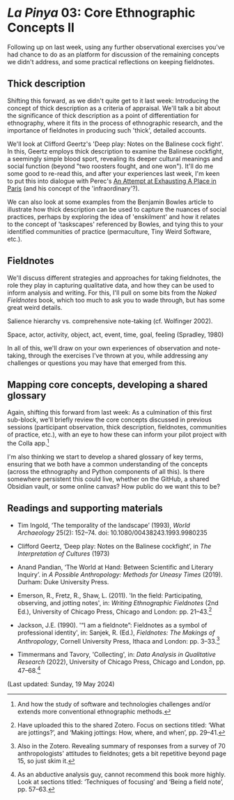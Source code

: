 # _La Pinya_ 03: Core Ethnographic Concepts II

Following up on last week, using any further observational exercises you've had chance to do as an platform for discussion of the remaining concepts we didn't address, and some practical reflections on keeping fieldnotes.


## Thick description

Shifting this forward, as we didn't quite get to it last week: Introducing the concept of thick description as a criteria of appraisal. We'll talk a bit about the significance of thick description as a point of differentiation for ethnography, where it fits in the process of ethnographic research, and the importance of fieldnotes in producing such 'thick', detailed accounts.

We'll look at Clifford Geertz's 'Deep play: Notes on the Balinese cock fight'. In this, Geertz employs thick description to examine the Balinese cockfight, a seemingly simple blood sport, revealing its deeper cultural meanings and social function (beyond "two roosters fought, and one won"). It'll do me some good to re-read this, and after your experiences last week, I'm keen to put this into dialogue with Perec's [An Attempt at Exhausting A Place in Paris](https://iitcoa3rdyr.wordpress.com/wp-content/uploads/2014/09/perec_readings.pdf) (and his concept of the 'infraordinary'?).

We can also look at some examples from the Benjamin Bowles article to illustrate how thick description can be used to capture the nuances of social practices, perhaps by exploring the idea of 'enskilment' and how it relates to the concept of 'taskscapes' referenced by Bowles, and tying this to your identified communities of practice (permaculture, Tiny Weird Software, etc.).


## Fieldnotes

We'll discuss different strategies and approaches for taking fieldnotes, the role they play in capturing qualitative data, and how they can be used to inform analysis and writing. For this, I'll pull on some bits from the _Naked Fieldnotes_ book, which too much to ask you to wade through, but has some great weird details.

Salience hierarchy vs. comprehensive note-taking (cf. Wolfinger 2002).

Space, actor, activity, object, act, event, time, goal, feeling (Spradley, 1980)

In all of this, we'll draw on your own experiences of observation and note-taking, through the exercises I've thrown at you, while addressing any challenges or questions you may have that emerged from this.


## Mapping core concepts, developing a shared glossary

Again, shifting this forward from last week: As a culmination of this first sub-block, we'll briefly review the core concepts discussed in previous sessions (participant observation, thick description, fieldnotes, communities of practice, etc.), with an eye to how these can inform your pilot project with the Colla app.[^1]

I'm also thinking we start to develop a shared glossary of key terms, ensuring that we both have a common understanding of the concepts (across the ethnography and Python components of all this). Is there somewhere persistent this could live, whether on the GitHub, a shared Obsidian vault, or some online canvas? How public do we want this to be?


## Readings and supporting materials

- Tim Ingold, ‘The temporality of the landscape’ (1993), _World Archaeology_ 25(2): 152–74. doi: 10.1080/00438243.1993.9980235
- Clifford Geertz, ‘Deep play: Notes on the Balinese cockfight’, in _The Interpretation of Cultures_ (1973)
- Anand Pandian, ‘The World at Hand: Between Scientific and Literary Inquiry’. in _A Possible Anthropology: Methods for Uneasy Times_ (2019). Durham: Duke University Press.


- Emerson, R., Fretz, R., Shaw, L. (2011). 'In the field: Participating, observing, and jotting notes', in: _Writing Ethnographic Fieldnotes_ (2nd Ed.), University of Chicago Press, Chicago and London: pp. 21–43.[^2]
- Jackson, J.E. (1990). '“I am a fieldnote”: Fieldnotes as a symbol of professional identity', in: Sanjek, R. (Ed.), _Fieldnotes: The Makings of Anthropology_, Cornell University Press, Ithaca and London: pp. 3–33.[^3]
- Timmermans and Tavory, 'Collecting', in: _Data Analysis in Qualitative Research_ (2022), University of Chicago Press, Chicago and London, pp. 47–68.[^4]

(Last updated: Sunday, 19 May 2024)

[^1]: And how the study of software and technologies challenges and/or extends more conventional ethnographic methods.
[^2]: Have uploaded this to the shared Zotero. Focus on sections titled: ‘What are jottings?’, and ‘Making jottings: How, where, and when’, pp. 29–41.
[^3]: Also in the Zotero. Revealing summary of responses from a survey of 70 anthropologists' attitudes to fieldnotes; gets a bit repetitive beyond page 15, so just skim it.
[^4]: As an abductive analysis guy, cannot recommend this book more highly. Look at sections titled: ‘Techniques of focusing’ and ‘Being a field note’, pp. 57–63.